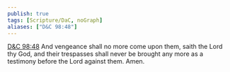 ```yaml
---
publish: true
tags: [Scripture/DaC, noGraph]
aliases: ["D&C 98:48"]
---
```

[D&C 98:48](https://churchofjesuschrist.org/study/scriptures/dc-testament/dc/98?lang=eng&id=p48#p48) And vengeance shall no more come upon them, saith the Lord thy God, and their trespasses shall never be brought any more as a testimony before the Lord against them. Amen.





